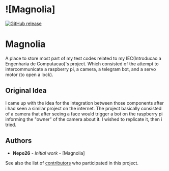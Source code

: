 <!-- Comment -->
![Magnolia]
==========

[![GitHub release](https://img.shields.io/github/license/Nepo26/Magnolia.svg)][license]

[license]: https://github.com/Nepo26/Magnolia/blob/master/LICENSE

# Magnolia

A place to store most part of my test codes related to my IEC(Introducao a Engenharia de Computacao)'s project. Which consisted of the attempt to intercommunicate a raspberry pi, a camera, a telegram bot, and a servo motor (to open a lock).


## Original Idea

I came up with the idea for the integration between those components after i had seen a similar project on the internet. The project basically consisted of a camera that after seeing a face would trigger a bot on the raspberry pi informing the "owner" of the camera about it. I wished to replicate it, then i tried.
## Authors

* **Nepo26** - *Initial work* - [Magnolia]

See also the list of [contributors](https://github.com/Nepo26/Magnolia/contributors) who participated in this project.
